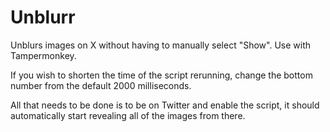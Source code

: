 # Unblurr
Unblurs images on X without having to manually select "Show". Use with Tampermonkey.


If you wish to shorten the time of the script rerunning, change the bottom number from the default 2000 milliseconds.

All that needs to be done is to be on Twitter and enable the script, it should automatically start revealing all of the images from there.
